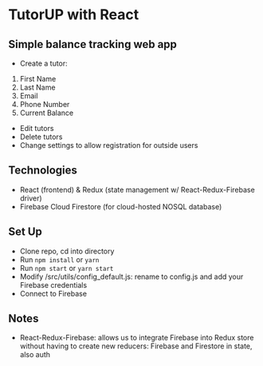 # TutorUP with React

## Simple balance tracking web app
- Create a tutor:
1. First Name
2. Last Name
3. Email
4. Phone Number
5. Current Balance
- Edit tutors
- Delete tutors
- Change settings to allow registration for outside users

## Technologies
- React (frontend) & Redux (state management w/ React-Redux-Firebase driver)
- Firebase Cloud Firestore (for cloud-hosted NOSQL database)

## Set Up
- Clone repo, cd into directory
- Run `npm install` or `yarn`
- Run `npm start` or `yarn start`
- Modify /src/utils/config_default.js: rename to config.js and add your Firebase credentials
- Connect to Firebase

## Notes
- React-Redux-Firebase: allows us to integrate Firebase into Redux store without
having to create new reducers: Firebase and Firestore in state, also auth
